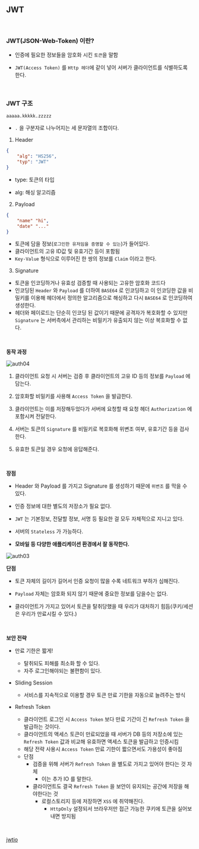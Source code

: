 

## JWT

<br>

### JWT(JSON-Web-Token) 이란?


- 인증에 필요한 정보들을 암호화 시킨 `토큰`을 말함

- `JWT(Access Token)` 를 `Http 헤더`에 같이 넣어 서버가 클라이언트를 식별하도록 한다.

<br>

### JWT 구조


`aaaaa.kkkkk.zzzzz`

- `.` 을 구분자로 나누어지는 세 문자열의 조합이다.


1. Header

```json
{
    "alg": "HS256",
    "typ": "JWT"
}
```

- type: 토큰의 타입

- alg: 해싱 알고리즘



2. Payload

```json
{
    "name" "hi",
    "date" "..."
}
```

- 토큰에 담을 정보(`로그인한 유저임을 증명할 수 있는`)가 들어있다.
- 클라이언트의 고유 ID값 및 유효기간 등이 포함됨
- `Key-Value` 형식으로 이루어진 한 쌍의 정보를 `Claim` 이라고 한다.

3. Signature

- 토큰을 인코딩하거나 유효성 검증할 때 사용되는 고유한 암호화 코드다
- 인코딩된 `Header` 와 `Payload` 를 더하여 `BASE64` 로 인코딩하고 이 인코딩한 값을 비밀키를 이용해 헤더에서 정의한 알고리즘으로 해싱하고 다시 `BASE64` 로 인코딩하여 생성한다.
- 헤더와 페이로드는 단순히 인코딩 된 값이기 때문에 공격자가 복호화할 수 있지만 `Signature` 는 서버측에서 관리하는 비밀키가 유출되지 않는 이상 복호화할 수 없다.


<br>



**동작 과정**

![auth04](https://user-images.githubusercontent.com/76927397/163823312-8765c4a6-1d9a-4bb2-85bf-b8caecd42b97.JPG)


1. 클라이언트 요청 시 서버는 검증 후 클라이언트의 고유 ID 등의 정보를 `Payload` 에 담는다.

2. 암호화할 비밀키를 사용해 `Access Token` 을 발급한다.

3. 클라이언트는 이를 저장해두었다가 서버에 요청할 때 요청 헤더 `Authorization` 에 포함시켜 전달한다.

4. 서버는 토큰의 `Signature` 를 비밀키로 복호화해 위변조 여부, 유효기간 등을 검사한다.

5. 유효한 토큰일 경우 요청에 응답해준다. 




<br>



**장점**

- Header 와 Payload 를 가지고 Signature 를 생성하기 때문에 `위변조` 를 막을 수 있다.

- 인증 정보에 대한 별도의 저장소가 필요 없다.

- `JWT` 는 기본정보, 전달할 정보, 서명 등 필요한 걸 모두 자체적으로 지니고 있다.

- 서버의 `Stateless` 가 가능하다.

- **모바일 등 다양한 애플리케이션 환경에서 잘 동작한다.**

![auth03](https://user-images.githubusercontent.com/76927397/163822167-96e57748-de48-4bec-9b51-27a2da2cad47.JPG)




**단점**

- 토큰 자체의 길이가 길어서 인증 요청이 많을 수록 네트워크 부하가 심해진다.

- `Payload` 자체는 암호화 되지 않기 때문에 중요한 정보를 담을수는 없다.

- 클라이언트가 가지고 있어서 토큰을 탈취당했을 때 우리가 대처하기 힘듬(쿠키/세션은 우리가 만료시킬 수 있다.)



<br>

**보안 전략**

- 만료 기한은 짧게!
	- 탈취되도 피해를 최소화 할 수 있다.
	- 자주 로그인해야되는 불편함이 있다.

- Sliding Session
	- 서비스를 지속적으로 이용할 경우 토큰 만료 기한을 자동으로 늘려주는 방식

- Refresh Token
	- 클라이언트 로그인 시 `Access Token` 보다 만료 기간이 긴 `Refresh Token` 을 발급하는 것이다.
	- 클라이언트의 액세스 토큰이 만료되었을 때 서버가 DB 등의 저장소에 있는 `Refresh Token` 값과 비교해 유효하면 액세스 토큰을 발급하고 인증시킴
	- 해당 전략 사용시 `Access Token` 만료 기한이 짧으면서도 가용성이 좋아짐
	- 단점
		- 검증을 위해 서버가 `Refresh Token` 을 별도로 가지고 있어야 한다는 것 자체
			- 이는 추가 IO 를 말한다.
		- 클라이언트도 결국 `Refresh Token` 을 보안이 유지되는 공간에 저장을 해야한다는 것
			- 로컬스토리지 등에 저장하면 `XSS` 에 취약해진다.
				- `HttpOnly` 설정되서 브라우저만 접근 가능한 쿠키에 토큰을 실어보내면 방지됨




<br>

[jwtio](https://jwt.io/)